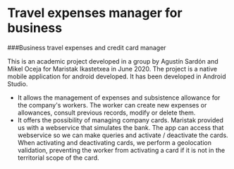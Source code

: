 # Travel expenses manager for business

###Business travel expenses and credit card manager

This is an academic project developed in a group by Agustín Sardón and Mikel Oceja for Maristak Ikastetxea in June 2020.
The project is a native mobile application for android developed. It has been developed in Android Studio.

- It allows the management of expenses and subsistence allowance for the company's workers. The worker can create new expenses or allowances, consult previous records, modify or delete them.
- It offers the possibility of managing company cards. Maristak provided us with a webservice that simulates the bank.
The app can access that webservice so we can make queries and activate / deactivate the cards.
When activating and deactivating cards, we perform a geolocation validation, preventing the worker from activating a card if it is not in the territorial scope of the card.
